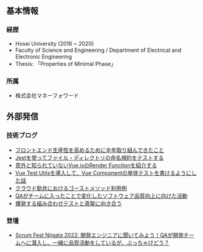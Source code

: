 ## 基本情報

### 経歴
- Hosei University (2016 ~ 2020)
- Faculty of Science and Engineering / Department of Electrical and Electronic Engineering 
- Thesis: 「Properties of Minimal Phase」

### 所属
- 株式会社マネーフォワード


## 外部発信

### 技術ブログ
- [フロントエンド生産性を高めるために半年取り組んできたこと](https://moneyforward.com/engineers_blog/2022/11/24/improvement-fronend-half-a-year/)
- [Jestを使ってファイル・ディレクトリの命名規約をテストする](https://moneyforward.com/engineers_blog/2022/08/30/naming-convention-by-jest/)
- [意外と知られていないVue.jsのRender Functionを紹介する](https://moneyforward.com/engineers_blog/2022/07/28/introduce-render-function/)
- [Vue Test Utilsを導入して、Vue Componentの単体テストを書けるようにした話](https://moneyforward.com/engineers_blog/2021/12/17/vue-test-utils/)
- [クラウド勤怠におけるゴーストメソッド利用例](https://moneyforward.com/engineers_blog/2022/03/17/ghost-method-for-attendance/)
- [QAがチームに入ったことで変化したソフトウェア品質向上に向けた活動](https://moneyforward.com/engineers_blog/2022/06/02/quality-improvement-with-qae/)
- [爆発する組み合わせテストと真摯に向き合う](https://moneyforward.com/engineers_blog/2022/05/17/face-to-combinational-testing/)

### 登壇
- [Scrum Fest Niigata 2022: 開発エンジニアに聞いてみよう！QAが開発チームへに潜入し、一緒に品質活動をしているが、ぶっちゃけどう？](https://confengine.com/conferences/scrum-fest-niigata-2022/proposal/16455/qa)
